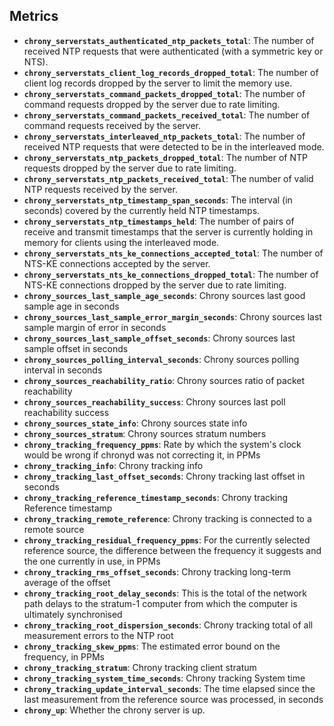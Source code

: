 ## Metrics

- **`chrony_serverstats_authenticated_ntp_packets_total`**: The number of received NTP requests that were authenticated (with a symmetric key or NTS).
- **`chrony_serverstats_client_log_records_dropped_total`**: The number of client log records dropped by the server to limit the memory use.
- **`chrony_serverstats_command_packets_dropped_total`**: The number of command requests dropped by the server due to rate limiting.
- **`chrony_serverstats_command_packets_received_total`**: The number of command requests received by the server.
- **`chrony_serverstats_interleaved_ntp_packets_total`**: The number of received NTP requests that were detected to be in the interleaved mode.
- **`chrony_serverstats_ntp_packets_dropped_total`**: The number of NTP requests dropped by the server due to rate limiting.
- **`chrony_serverstats_ntp_packets_received_total`**: The number of valid NTP requests received by the server.
- **`chrony_serverstats_ntp_timestamp_span_seconds`**: The interval (in seconds) covered by the currently held NTP timestamps.
- **`chrony_serverstats_ntp_timestamps_held`**: The number of pairs of receive and transmit timestamps that the server is currently holding in memory for clients using the interleaved mode.
- **`chrony_serverstats_nts_ke_connections_accepted_total`**: The number of NTS-KE connections accepted by the server.
- **`chrony_serverstats_nts_ke_connections_dropped_total`**: The number of NTS-KE connections dropped by the server due to rate limiting.
- **`chrony_sources_last_sample_age_seconds`**: Chrony sources last good sample age in seconds
- **`chrony_sources_last_sample_error_margin_seconds`**: Chrony sources last sample margin of error in seconds
- **`chrony_sources_last_sample_offset_seconds`**: Chrony sources last sample offset in seconds
- **`chrony_sources_polling_interval_seconds`**: Chrony sources polling interval in seconds
- **`chrony_sources_reachability_ratio`**: Chrony sources ratio of packet reachability
- **`chrony_sources_reachability_success`**: Chrony sources last poll reachability success
- **`chrony_sources_state_info`**: Chrony sources state info
- **`chrony_sources_stratum`**: Chrony sources stratum numbers
- **`chrony_tracking_frequency_ppms`**: Rate by which the system's clock would be wrong if chronyd was not correcting it, in PPMs
- **`chrony_tracking_info`**: Chrony tracking info
- **`chrony_tracking_last_offset_seconds`**: Chrony tracking last offset in seconds
- **`chrony_tracking_reference_timestamp_seconds`**: Chrony tracking Reference timestamp
- **`chrony_tracking_remote_reference`**: Chrony tracking is connected to a remote source
- **`chrony_tracking_residual_frequency_ppms`**: For the currently selected reference source, the difference between the frequency it suggests and the one currently in use, in PPMs
- **`chrony_tracking_rms_offset_seconds`**: Chrony tracking long-term average of the offset
- **`chrony_tracking_root_delay_seconds`**: This is the total of the network path delays to the stratum-1 computer from which the computer is ultimately synchronised
- **`chrony_tracking_root_dispersion_seconds`**: Chrony tracking total of all measurement errors to the NTP root
- **`chrony_tracking_skew_ppms`**: The estimated error bound on the frequency, in PPMs
- **`chrony_tracking_stratum`**: Chrony tracking client stratum
- **`chrony_tracking_system_time_seconds`**: Chrony tracking System time
- **`chrony_tracking_update_interval_seconds`**: The time elapsed since the last measurement from the reference source was processed, in seconds
- **`chrony_up`**: Whether the chrony server is up.
